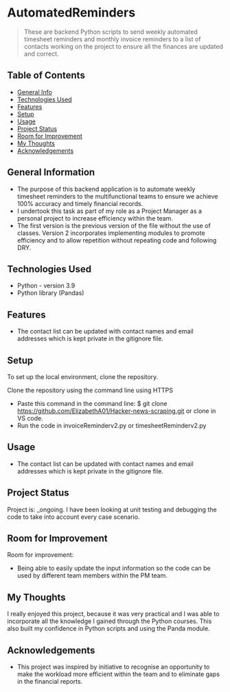 # AutomatedReminders
> These are backend Python scripts to send weekly automated timesheet reminders and monthly invoice reminders to a list of contacts working on the project to ensure all the finances are updated and correct.

## Table of Contents
* [General Info](#general-information)
* [Technologies Used](#technologies-used)
* [Features](#features)
* [Setup](#setup)
* [Usage](#usage)
* [Project Status](#project-status)
* [Room for Improvement](#room-for-improvement)
* [My Thoughts](#my-thoughts)
* [Acknowledgements](#acknowledgements)


## General Information
- The purpose of this backend application is to automate weekly timesheet reminders to the multifunctional teams to ensure we achieve 100% accuracy and timely financial records. 
- I undertook this task as part of my role as a Project Manager as a personal project to increase efficiency within the team. 
- The first version is the previous version of the file without the use of classes. Version 2 incorporates implementing modules to promote efficiency and to allow repetition without repeating code and following DRY.


## Technologies Used
- Python - version 3.9
- Python library (Pandas)


## Features
- The contact list can be updated with contact names and email addresses which is kept private in the gitignore file.


## Setup
To set up the local environment, clone the repository. 

Clone the repository using the command line using HTTPS
- Paste this command in the command line: $ git clone https://github.com/ElizabethA01/Hacker-news-scraping.git or clone in VS code. 
- Run the code in invoiceReminderv2.py or timesheetReminderv2.py


## Usage
- The contact list can be updated with contact names and email addresses which is kept private in the gitignore file.


## Project Status
Project is: _ongoing. I have been looking at unit testing and debugging the code to take into account every case scenario.


## Room for Improvement
Room for improvement:
- Being able to easily update the input information so the code can be used by different team members within the PM team. 


## My Thoughts
I really enjoyed this project, because it was very practical and I was able to incorporate all the knowledge I gained through the Python courses. This also built my confidence in Python scripts and using the Panda module. 


## Acknowledgements
- This project was inspired by initiative to recognise an opportunity to make the workload more efficient within the team and to eliminate gaps in the financial reports.



